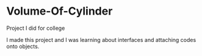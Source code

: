 # Volume-Of-Cylinder
Project I did for college

I made this project and I was learning about interfaces and attaching codes onto objects.
